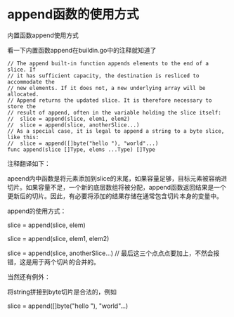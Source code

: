 # append函数的使用方式

内置函数append使用方式

看一下内置函数append在buildin.go中的注释就知道了

```text
// The append built-in function appends elements to the end of a slice. If
// it has sufficient capacity, the destination is resliced to accommodate the
// new elements. If it does not, a new underlying array will be allocated.
// Append returns the updated slice. It is therefore necessary to store the
// result of append, often in the variable holding the slice itself:
//  slice = append(slice, elem1, elem2)
//  slice = append(slice, anotherSlice...)
// As a special case, it is legal to append a string to a byte slice, like this:
//  slice = append([]byte("hello "), "world"...)
func append(slice []Type, elems ...Type) []Type
```

注释翻译如下：

apeend内中函数是将元素添加到slice的末尾，如果容量足够，目标元素被容纳进切片。如果容量不足，一个新的底层数组将被分配，append函数返回结果是一个更新后的切片。因此，有必要将添加的结果存储在通常包含切片本身的变量中。

append的使用方式：

slice = append\(slice, elem\)

slice = append\(slice, elem1, elem2\)

slice = append\(slice, anotherSlice...\) // 最后这三个点点点要加上，不然会报错，这是用于两个切片的合并的。

当然还有例外：

将string拼接到byte切片是合法的，例如

slice = append\(\[\]byte\("hello "\), "world"...\)

